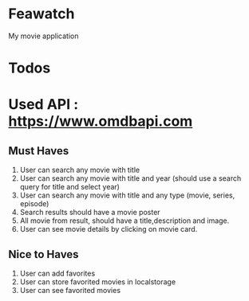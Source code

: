 # Feawatch

My movie application

# Todos

# Used API : <https://www.omdbapi.com>

## Must Haves

1. User can search any movie with title
2. User can search any movie with title and year (should use a search query for title and select year)
3. User can search any movie with title and any type (movie, series, episode)
4. Search results should have a movie poster
5. All movie from result, should have a title,description and image.
6. User can see movie details by clicking on movie card.

## Nice to Haves

1. User can add favorites
2. User can store favorited movies in localstorage
3. User can see favorited movies
